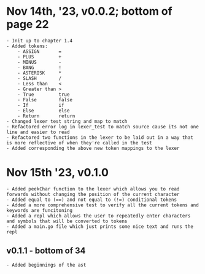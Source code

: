 
# Nov 14th, '23, v0.0.2; bottom of page 22

    - Init up to chapter 1.4
    - Added tokens: 
        - ASSIGN       =
	    - PLUS         +
	    - MINUS        -
	    - BANG         !
	    - ASTERISK     *
	    - SLASH        / 
        - Less than    <
        - Greater than >
        - True         true
        - False        false
        - If           if
        - Else         else 
        - Return       return
    - Changed lexer test string and map to match
    - Refactored error log in lexer_test to match source cause its not one line and easier to read
    - Refactored two functions in the lexer to be laid out in a way that is more reflective of when they're called in the test
    - Added corresponding the above new token mappings to the lexer

# Nov 15th '23, v0.1.0
    - Added peekChar function to the lexer which allows you to read forwards without changing the position of the current character
    - Added equal to (==) and not equal to (!=) conditional tokens
    - Added a more comprehensive test to verify all the current tokens and keywords are funcitoning
    - Added a repl which allows the user to repeatedly enter characters and symbols that will be converted to tokens
    - Added a main.go file which just prints some nice text and runs the repl

## v0.1.1 - bottom of 34
    - Added beginnings of the ast
